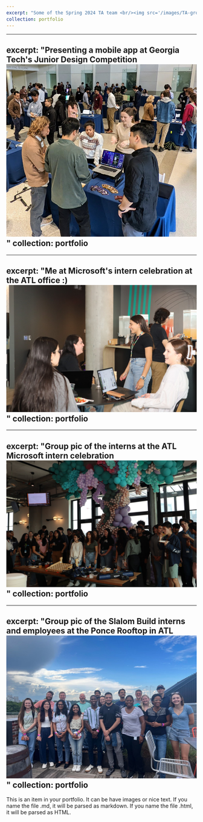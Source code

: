 ```yaml
---
excerpt: "Some of the Spring 2024 TA team <br/><img src='/images/TA-group.jpeg'>"
collection: portfolio
---
```

---
excerpt: "Presenting a mobile app at Georgia Tech's Junior Design Competition <br/><img src='/images/junior-design-presentation.jpg'>"
collection: portfolio
---
---
excerpt: "Me at Microsoft's intern celebration at the ATL office :) <br/><img src='/images/intern-celebration.jpg'>"
collection: portfolio
---
---
excerpt: "Group pic of the interns at the ATL Microsoft intern celebration <br/><img src='/images/intern-celebration-group.jpg'>"
collection: portfolio
---
---
excerpt: "Group pic of the Slalom Build interns and employees at the Ponce Rooftop in ATL <br/><img src='/images/slalom-internship.jpg'>"
collection: portfolio
---


This is an item in your portfolio. It can be have images or nice text. If you name the file .md, it will be parsed as markdown. If you name the file .html, it will be parsed as HTML. 
